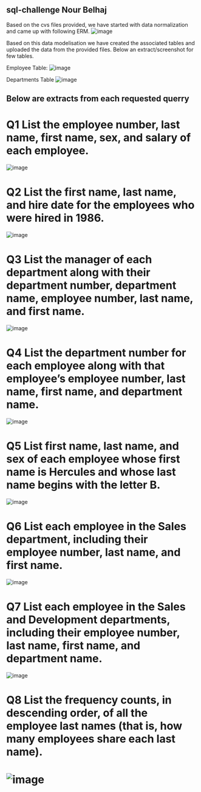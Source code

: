 ## sql-challenge Nour Belhaj

Based on the cvs files provided, we have started with data normalization and came up with following ERM.
![image](https://github.com/NoorBelhaj/sql-challenge/blob/main/EmployeeSQL/DB%20Structure.png)

Based on this data modelisation we have created the associated tables and uploaded the data from the provided files.
Below an extract/screenshot for few tables.

Employee Table:
![image](https://github.com/NoorBelhaj/sql-challenge/blob/main/EmployeeSQL/Employees.png)

Departments Table
![image](https://github.com/NoorBelhaj/sql-challenge/blob/main/EmployeeSQL/Departments.png)

## Below are extracts from each requested querry

# Q1 List the employee number, last name, first name, sex, and salary of each employee.
![image](https://github.com/NoorBelhaj/sql-challenge/blob/main/EmployeeSQL/Q1.png)

# Q2 List the first name, last name, and hire date for the employees who were hired in 1986.
![image](https://github.com/NoorBelhaj/sql-challenge/blob/main/EmployeeSQL/Q2.png)

# Q3 List the manager of each department along with their department number, department name, employee number, last name, and first name.
![image](https://github.com/NoorBelhaj/sql-challenge/blob/main/EmployeeSQL/Q3.png)

# Q4 List the department number for each employee along with that employee’s employee number, last name, first name, and department name.
![image](https://github.com/NoorBelhaj/sql-challenge/blob/main/EmployeeSQL/Q4.png)

# Q5 List first name, last name, and sex of each employee whose first name is Hercules and whose last name begins with the letter B.
![image](https://github.com/NoorBelhaj/sql-challenge/blob/main/EmployeeSQL/Q5.png)

# Q6 List each employee in the Sales department, including their employee number, last name, and first name.
![image](https://github.com/NoorBelhaj/sql-challenge/blob/main/EmployeeSQL/Q6.png)

# Q7 List each employee in the Sales and Development departments, including their employee number, last name, first name, and department name.
![image](https://github.com/NoorBelhaj/sql-challenge/blob/main/EmployeeSQL/Q7.png)

# Q8 List the frequency counts, in descending order, of all the employee last names (that is, how many employees share each last name).
![image](https://github.com/NoorBelhaj/sql-challenge/blob/main/EmployeeSQL/Q8.png)
=======

